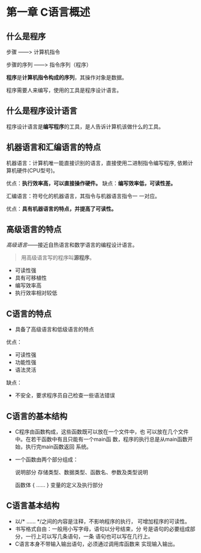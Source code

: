 # 第一章 C语言概述


## 什么是程序

步骤 ――> 计算机指令

步骤的序列 ――> 指令序列（程序）

**程序**是**计算机指令构成的序列**，其操作对象是数据。

程序需要人来编写，使用的工具是程序设计语言。

## 什么是程序设计语言

程序设计语言是**编写程序**的工具，是人告诉计算机该做什么的工具。

## 机器语言和汇编语言的特点

机器语言：计算机唯一能直接识别的语言，直接使用二进制指令编写程序, 依赖计算机硬件(CPU型号)。  

优点：**执行效率高，可以直接操作硬件。**
缺点：**编写效率低，可读性差。**


汇编语言：符号化的机器语言，其指令与机器语言指令一
一对应。

优点：**具有机器语言的特点，并提高了可读性。**

## 高级语言的特点

*高级语言*——接近自热语言和数学语言的编程设计语言。

> 用高级语言写的程序叫**源程序**。

- 可读性强
- 具有可移植性
- 编写效率高
- 执行效率相对较低

## C语言的特点

 - 具备了高级语言和低级语言的特点

优点：
- 可读性强
- 功能性强
- 语法灵活

缺点：
- 不安全，要求程序员自己检查一些语法错误

## C语言的基本结构

-  C程序由函数构成，这些函数既可以放在一个文件中，也
可以放在几个文件中。在若干函数中有且只能有一个main函
数，程序的执行总是从main函数开始，执行完main函数返回
系统。

- 一个函数由两个部分组成：

  说明部分 存储类型、数据类型、函数名、参数及类型说明

  函数体   { …… } 变量的定义及执行部分

## C语言基本结构

- 以/* …… */之间的内容是注释，不影响程序的执行，
可增加程序的可读性。
- 书写格式自由：一般用小写字母，语句以分号结束，分
号是语句的必要组成部分，一行上可以写几条语句，一条
语句也可以写在几行上。
- C语言本身不带输入输出语句，必须通过调用库函数来
实现输入输出。